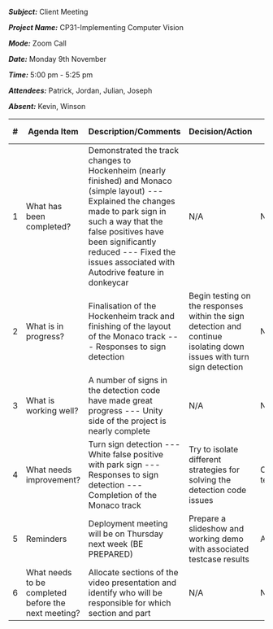 ***Subject:*** Client Meeting

***Project Name:*** CP31-Implementing Computer Vision

***Mode:*** Zoom Call

***Date:*** Monday 9th November

***Time:*** 5:00 pm - 5:25 pm

***Attendees:*** Patrick, Jordan, Julian, Joseph

***Absent:*** Kevin, Winson

|#|Agenda Item |Description/Comments|Decision/Action|Who?|Items for escalation|
|-|-|-|-|-|-|
|1|What has been completed?|Demonstrated the track changes to Hockenheim (nearly finished) and Monaco (simple layout) --- Explained the changes made to park sign in such a way that the false positives have been significantly reduced --- Fixed the issues associated with Autodrive feature in donkeycar|N/A|N/A|Assisted client with understanding how map implementation worked|
|2|What is in progress?|Finalisation of the Hockenheim track and finishing of the layout of the Monaco track --- Responses to sign detection|Begin testing on the responses within the sign detection and continue isolating down issues with turn sign detection|N/A|N/A|
|3|What is working well?|A number of signs in the detection code have made great progress --- Unity side of the project is nearly complete|N/A|N/A|N/A|
|4|What needs improvement? |Turn sign detection --- White false positive with park sign --- Responses to sign detection --- Completion of the Monaco track|Try to isolate different strategies for solving the detection code issues|OpenCV team|N/A|
|5|Reminders|Deployment meeting will be on Thursday next week (BE PREPARED)|Prepare a slideshow and working demo with associated testcase results|All|N/A|
|6|What needs to be completed before the next meeting?|Allocate sections of the video presentation and identify who will be responsible for which section and part|N/A|N/A|N/A|